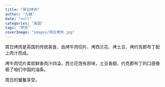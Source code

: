 ```yaml
---
title: "周日烤肉"
author: "九姨"
date: "null"
categories: "英国"
tags: "烤肉"
coverImage: "images/周日烤肉.jpg"
---
```


周日烤肉是英国的传统美食，由烤牛肉切片、烤西兰花、烤土豆、烤约克郡布丁配上肉汁而成。

烤牛肉切片柔软鲜香肉汁四溢，西兰花饱有原味，土豆香甜，约克郡布丁的口感像极了咱们中国的油条。

周日的饕餮享受。
